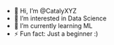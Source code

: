 - 👋 Hi, I’m @CatalyXYZ
- 👀 I’m interested in Data Science
- 🌱 I’m currently learning ML
- ⚡ Fun fact: Just a beginner :)

<!---
CatalyXYZ/CatalyXYZ is a ✨ special ✨ repository because its `README.md` (this file) appears on your GitHub profile.
You can click the Preview link to take a look at your changes.
--->
